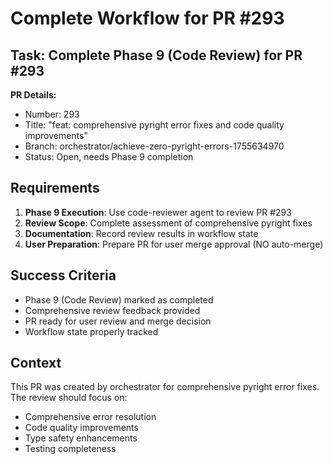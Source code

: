 # Complete Workflow for PR #293

## Task: Complete Phase 9 (Code Review) for PR #293

**PR Details:**
- Number: 293
- Title: "feat: comprehensive pyright error fixes and code quality improvements"
- Branch: orchestrator/achieve-zero-pyright-errors-1755634970
- Status: Open, needs Phase 9 completion

## Requirements

1. **Phase 9 Execution**: Use code-reviewer agent to review PR #293
2. **Review Scope**: Complete assessment of comprehensive pyright fixes
3. **Documentation**: Record review results in workflow state
4. **User Preparation**: Prepare PR for user merge approval (NO auto-merge)

## Success Criteria

- Phase 9 (Code Review) marked as completed
- Comprehensive review feedback provided
- PR ready for user review and merge decision
- Workflow state properly tracked

## Context

This PR was created by orchestrator for comprehensive pyright error fixes. The review should focus on:
- Comprehensive error resolution
- Code quality improvements
- Type safety enhancements
- Testing completeness
